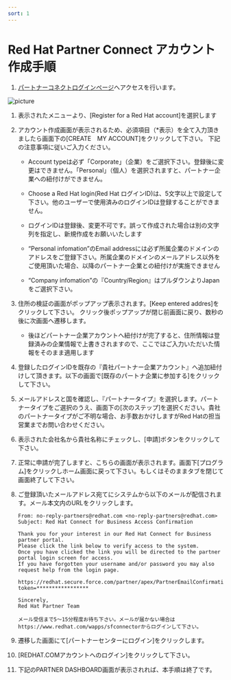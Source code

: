 ```yaml
---
sort: 1
---
```


# Red Hat Partner Connect アカウント作成手順

1. [パートナーコネクトログインページ](https://sso.redhat.com/auth/realms/redhat-external/protocol/saml/clients/redhat?RelayState=%2FDashboard_page)へアクセスを行います。

![picture](/images/001.png) 

1. 表示されたメニューより、[Register for a Red Hat account]を選択します

1. アカウント作成画面が表示されるため、必須項目（*表示）を全て入力頂きましたら画面下の[CREATE　MY ACCOUNT]をクリックして下さい。
下記の注意事項に従いご入力ください。

   - Account typeは必ず「Corporate」（企業）をご選択下さい。登録後に変更はできません。「Personal」（個人）を選択されますと、パートナー企業への紐付けができません。

   - Choose a Red Hat login(Red Hat ログインID)は、5文字以上で設定して下さい。他のユーザーで使用済みのログインIDは登録することができません。

   - ログインIDは登録後、変更不可です。誤って作成された場合は別の文字列を指定し、新規作成をお願いいたします

   - “Personal infomation”のEmail addressには必ず所属企業のドメインのアドレスをご登録下さい。所属企業のドメインのメールアドレス以外をご使用頂いた場合、以降のパートナー企業との紐付けが実施できません

   - “Company infomation”の『Country/Region』はプルダウンよりJapanをご選択下さい。

1. 住所の検証の画面がポップアップ表示されます。[Keep entered addres]をクリックして下さい。
クリック後ポップアップが閉じ前画面に戻り、数秒の後に次画面へ遷移します。
   * 後ほどパートナー企業アカウントへ紐付けが完了すると、住所情報は登録済みの企業情報で上書きされますので、ここではご入力いただいた情報をそのまま適用します

1. 登録したログインIDを既存の『貴社パートナー企業アカウント』へ追加紐付けして頂きます。以下の画面で[既存のパートナ企業に参加する]をクリックして下さい。

1. メールアドレスと国を確認し、『パートナータイプ』を選択します。パートナータイプをご選択のうえ、画面下の[次のステップ]を選択ください。貴社のパートナータイプがご不明な場合、お手数おかけしますがRed Hatの担当営業までお問い合わせください。

1. 表示された会社名から貴社名称にチェックし、[申請]ボタンをクリックして下さい。

1. 正常に申請が完了しますと、こちらの画面が表示されます。画面下[プログラム]をクリックしホーム画面に戻って下さい。もしくはそのままタブを閉じて画面終了して下さい。

2. ご登録頂いたメールアドレス宛てにシステムから以下のメールが配信されます。メール本文内のURLをクリックします。


   ```
   ​From: no-reply-partners@redhat.com <no-reply-partners@redhat.com>
   Subject: Red Hat Connect for Business Access Confirmation

   Thank you for your interest in our Red Hat Connect for Business partner portal.
   Please click the link below to verify access to the system. 
   Once you have clicked the link you will be directed to the partner portal login screen for access.
   If you have forgotten your username and/or password you may also request help from the login page.

   https://redhat.secure.force.com/partner/apex/PartnerEmailConfirmation?token=​*​****************

   Sincerely,
   Red Hat Partner Team
   ```


   ```note
   メール受信まで5〜15分程度お待ち下さい。メールが届かない場合はhttps://www.redhat.com/wapps/sfconnectorからログインして下さい。
   ```

1. 遷移した画面にて[パートナーセンターにログイン]をクリックします。

1. [REDHAT.COMアカウントへのログイン]をクリックして下さい。

1. 下記のPARTNER DASHBOARD画面が表示されれば、本手順は終了です。

